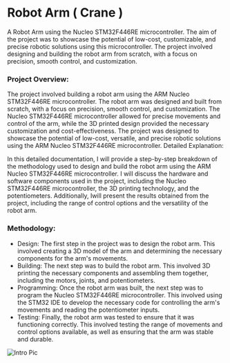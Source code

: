 # Robot Arm ( Crane )
A Robot Arm using the Nucleo STM32F446RE microcontroller. The aim of the project was to showcase the potential of low-cost, customizable, and precise robotic solutions using this microcontroller. The project involved designing and building the robot arm from scratch, with a focus on precision, smooth control, and customization.

### Project Overview:

The project involved building a robot arm using the ARM Nucleo STM32F446RE microcontroller.
The robot arm was designed and built from scratch, with a focus on precision, smooth control, and customization.
The Nucleo STM32F446RE microcontroller allowed for precise movements and control of the arm, while the 3D printed design provided the necessary customization and cost-effectiveness.
The project was designed to showcase the potential of low-cost, versatile, and precise robotic solutions using the ARM Nucleo STM32F446RE microcontroller.
Detailed Explanation:

In this detailed documentation, I will provide a step-by-step breakdown of the methodology used to design and build the robot arm using the ARM Nucleo STM32F446RE microcontroller. I will discuss the hardware and software components used in the project, including the Nucleo STM32F446RE microcontroller, the 3D printing technology, and the potentiometers. Additionally, Iwill present the results obtained from the project, including the range of control options and the versatility of the robot arm.

### Methodology:

* Design: The first step in the project was to design the robot arm. This involved creating a 3D model of the arm and determining the necessary components for the arm's movements.
* Building: The next step was to build the robot arm. This involved 3D printing the necessary components and assembling them together, including the motors, joints, and potentiometers.
* Programming: Once the robot arm was built, the next step was to program the Nucleo STM32F446RE microcontroller. This involved using the STM32 IDE to develop the necessary code for controlling the arm's movements and reading the potentiometer inputs.
* Testing: Finally, the robot arm was tested to ensure that it was functioning correctly. This involved testing the range of movements and control options available, as well as ensuring that the arm was stable and durable.

![Intro Pic]()
